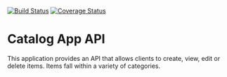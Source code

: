 [![Build Status](https://travis-ci.org/Omulosi/catalog.svg?branch=master)](https://travis-ci.org/Omulosi/catalog)
[![Coverage Status](https://coveralls.io/repos/github/Omulosi/catalog/badge.svg?branch=master)](https://coveralls.io/github/Omulosi/catalog?branch=master)

Catalog App API
================

This application provides an API that allows clients to create, view, edit or
delete items. Items fall within a variety of categories.
